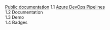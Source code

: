 [Public documentation](https://learn.microsoft.com/en-us/azure/cloud-adoption-framework/ready/landing-zone/terraform-landing-zone)
1.1 [Azure DevOps Pipelines](https://dev.azure.com/CloudAutomationProject/Automation/_build)   
1.2 Documentation  
1.3 Demo  
1.4 Badges  